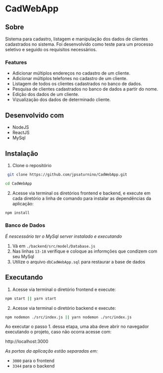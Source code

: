 # CadWebApp

## Sobre

Sistema para cadastro, listagem e manipulação dos dados de clientes cadastrados no sistema. Foi desenvolvido como teste para um processo seletivo e seguido os requisitos necessários.

### Features

- Adicionar múltiplos endereços no cadastro de um cliente.
- Adicionar múltiplos telefones no cadastro de um cliente.
- Listagem de todos os clientes cadastrados no banco de dados.
- Pesquisa de clientes cadastrados no banco de dados a partir do nome.
- Edição dos dados de um cliente.
- Vizualização dos dados de determinado cliente.

## Desenvolvido com

- NodeJS
- ReactJS
- MySql

## Instalação

1. Clone o repositório

```sh
 git clone https://github.com/jpsaturnino/CadWebApp.git
```

```sh
cd CadWebApp
```

2. Acesse via terminal os diretórios frontend e backend, e execute em cada diretório a linha de comando para instalar as dependências da aplicação:

```sh
npm install
```

### Banco de Dados

_É nescessário ter o MySql server instalado e executando_

1. Vá em `./backend/src/model/Database.js`
2. Nas linhas `13-18` verifique e coloque as informções que condizem com seu MySql
3. Utilize o arquivo ```dbCadWebApp.sql``` para restaurar a base de dados

## Executando

1. Acesse via terminal o diretório frontend e execute:

```sh
npm start || yarn start
```

2. Acesse via terminal o diretório backend e execute:

```sh
npm nodemon ./src/index.js || yarn nodemon ./src/index.js
```

Ao executar o passo 1. dessa etapa, uma aba deve abrir no navegador executando o projeto, caso não ocorra acesse com:

http://localhost:3000

_As portas da aplicação estão separadas em:_

- `3000` para o frontend
- `3344` para o backend
